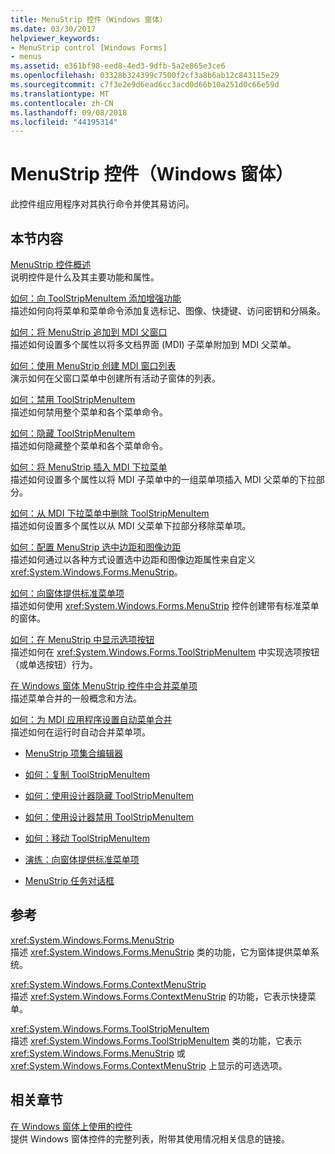 ```yaml
---
title: MenuStrip 控件（Windows 窗体）
ms.date: 03/30/2017
helpviewer_keywords:
- MenuStrip control [Windows Forms]
- menus
ms.assetid: e361bf98-eed8-4ed3-9dfb-5a2e865e3ce6
ms.openlocfilehash: 03328b324399c7500f2cf3a8b6ab12c843115e29
ms.sourcegitcommit: c7f3e2e9d6ead6cc3acd0d66b10a251d0c66e59d
ms.translationtype: MT
ms.contentlocale: zh-CN
ms.lasthandoff: 09/08/2018
ms.locfileid: "44195314"
---
```

# <a name="menustrip-control-windows-forms"></a>MenuStrip 控件（Windows 窗体）
此控件组应用程序对其执行命令并使其易访问。  
  
## <a name="in-this-section"></a>本节内容  
 [MenuStrip 控件概述](../../../../docs/framework/winforms/controls/menustrip-control-overview-windows-forms.md)  
 说明控件是什么及其主要功能和属性。  
  
 [如何：向 ToolStripMenuItem 添加增强功能](../../../../docs/framework/winforms/controls/how-to-add-enhancements-to-toolstripmenuitems.md)  
 描述如何向将菜单和菜单命令添加复选标记、图像、快捷键、访问密钥和分隔条。  
  
 [如何：将 MenuStrip 追加到 MDI 父窗口](../../../../docs/framework/winforms/controls/how-to-append-a-menustrip-to-an-mdi-parent-window-windows-forms.md)  
 描述如何设置多个属性以将多文档界面 (MDI) 子菜单附加到 MDI 父菜单。  
  
 [如何：使用 MenuStrip 创建 MDI 窗口列表](../../../../docs/framework/winforms/controls/how-to-create-an-mdi-window-list-with-menustrip-windows-forms.md)  
 演示如何在父窗口菜单中创建所有活动子窗体的列表。  
  
 [如何：禁用 ToolStripMenuItem](../../../../docs/framework/winforms/controls/how-to-disable-toolstripmenuitems.md)  
 描述如何禁用整个菜单和各个菜单命令。  
  
 [如何：隐藏 ToolStripMenuItem](../../../../docs/framework/winforms/controls/how-to-hide-toolstripmenuitems.md)  
 描述如何隐藏整个菜单和各个菜单命令。  
  
 [如何：将 MenuStrip 插入 MDI 下拉菜单](../../../../docs/framework/winforms/controls/how-to-insert-a-menustrip-into-an-mdi-drop-down-menu-windows-forms.md)  
 描述如何设置多个属性以将 MDI 子菜单中的一组菜单项插入 MDI 父菜单的下拉部分。  
  
 [如何：从 MDI 下拉菜单中删除 ToolStripMenuItem](../../../../docs/framework/winforms/controls/how-to-remove-a-toolstripmenuitem-from-an-mdi-drop-down-menu-windows-forms.md)  
 描述如何设置多个属性以从 MDI 父菜单下拉部分移除菜单项。  
  
 [如何：配置 MenuStrip 选中边距和图像边距](../../../../docs/framework/winforms/controls/how-to-configure-menustrip-check-margins-and-image-margins.md)  
 描述如何通过以各种方式设置选中边距和图像边距属性来自定义 <xref:System.Windows.Forms.MenuStrip>。  
  
 [如何：向窗体提供标准菜单项](../../../../docs/framework/winforms/controls/how-to-provide-standard-menu-items-to-a-form.md)  
 描述如何使用 <xref:System.Windows.Forms.MenuStrip> 控件创建带有标准菜单的窗体。  
  
 [如何：在 MenuStrip 中显示选项按钮](../../../../docs/framework/winforms/controls/how-to-display-option-buttons-in-a-menustrip-windows-forms.md)  
 描述如何在 <xref:System.Windows.Forms.ToolStripMenuItem> 中实现选项按钮（或单选按钮）行为。  
  
 [在 Windows 窗体 MenuStrip 控件中合并菜单项](../../../../docs/framework/winforms/controls/merging-menu-items-in-the-windows-forms-menustrip-control.md)  
 描述菜单合并的一般概念和方法。  
  
 [如何：为 MDI 应用程序设置自动菜单合并](../../../../docs/framework/winforms/controls/how-to-set-up-automatic-menu-merging-for-mdi-applications.md)  
 描述如何在运行时自动合并菜单项。  
  
-   [MenuStrip 项集合编辑器](https://msdn.microsoft.com/library/ms233625\(v=vs.110\))  
  
-   [如何：复制 ToolStripMenuItem](how-to-copy-toolstripmenuitems.md)  
  
-   [如何：使用设计器隐藏 ToolStripMenuItem](how-to-hide-toolstripmenuitems-using-the-designer.md)  
  
-   [如何：使用设计器禁用 ToolStripMenuItem](how-to-disable-toolstripmenuitems-using-the-designer.md)  
  
-   [如何：移动 ToolStripMenuItem](how-to-move-toolstripmenuitems.md)  
  
-   [演练：向窗体提供标准菜单项](walkthrough-providing-standard-menu-items-to-a-form.md)  
  
-   [MenuStrip 任务对话框](https://msdn.microsoft.com/library/ms233645\(v=vs.110\))  
  
## <a name="reference"></a>参考  
 <xref:System.Windows.Forms.MenuStrip>  
 描述 <xref:System.Windows.Forms.MenuStrip> 类的功能，它为窗体提供菜单系统。  
  
 <xref:System.Windows.Forms.ContextMenuStrip>  
 描述 <xref:System.Windows.Forms.ContextMenuStrip> 的功能，它表示快捷菜单。  
  
 <xref:System.Windows.Forms.ToolStripMenuItem>  
 描述 <xref:System.Windows.Forms.ToolStripMenuItem> 类的功能，它表示 <xref:System.Windows.Forms.MenuStrip> 或 <xref:System.Windows.Forms.ContextMenuStrip> 上显示的可选选项。  
  
## <a name="related-sections"></a>相关章节  
 [在 Windows 窗体上使用的控件](../../../../docs/framework/winforms/controls/controls-to-use-on-windows-forms.md)  
 提供 Windows 窗体控件的完整列表，附带其使用情况相关信息的链接。
